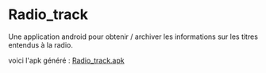 # Radio_track
Une application android pour obtenir / archiver les informations sur les titres entendus à la radio.

voici l'apk généré :
[Radio_track.apk](android-debug.apk)
